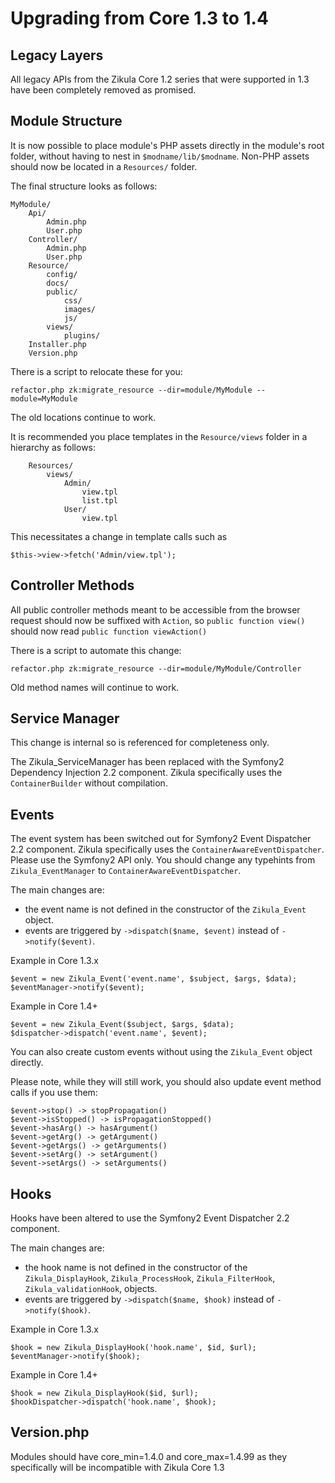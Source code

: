 Upgrading from Core 1.3 to 1.4
==============================

Legacy Layers
-------------

All legacy APIs from the Zikula Core 1.2 series that were supported in 1.3 have
been completely removed as promised.


Module Structure
----------------

It is now possible to place module's PHP assets directly in the module's
root folder, without having to nest in `$modname/lib/$modname`.
Non-PHP assets should now be located in a `Resources/` folder.

The final structure looks as follows:

    MyModule/
        Api/
            Admin.php
            User.php
        Controller/
            Admin.php
            User.php
        Resource/
            config/
            docs/
            public/
                css/
                images/
                js/
            views/
                plugins/
        Installer.php
        Version.php

There is a script to relocate these for you:

    refactor.php zk:migrate_resource --dir=module/MyModule --module=MyModule

The old locations continue to work.

It is recommended you place templates in the `Resource/views` folder in a hierarchy
as follows:

        Resources/
            views/
                Admin/
                    view.tpl
                    list.tpl
                User/
                    view.tpl

This necessitates a change in template calls such as

    $this->view->fetch('Admin/view.tpl');


Controller Methods
------------------

All public controller methods meant to be accessible from the browser request should now be
suffixed with `Action`, so `public function view()` should now read `public function viewAction()`

There is a script to automate this change:

    refactor.php zk:migrate_resource --dir=module/MyModule/Controller

Old method names will continue to work.


Service Manager
---------------

This change is internal so is referenced for completeness only.

The Zikula_ServiceManager has been replaced with the Symfony2 Dependency Injection 2.2 component.
Zikula specifically uses the `ContainerBuilder` without compilation.


Events
------

The event system has been switched out for Symfony2 Event Dispatcher 2.2 component.
Zikula specifically uses the `ContainerAwareEventDispatcher`. Please use the Symfony2 API
only. You should change any typehints from `Zikula_EventManager` to `ContainerAwareEventDispatcher`.

The main changes are:

  - the event name is not defined in the constructor of the `Zikula_Event` object.
  - events are triggered by `->dispatch($name, $event)` instead of `->notify($event)`.

Example in Core 1.3.x

    $event = new Zikula_Event('event.name', $subject, $args, $data);
    $eventManager->notify($event);

Example in Core 1.4+

    $event = new Zikula_Event($subject, $args, $data);
    $dispatcher->dispatch('event.name', $event);

You can also create custom events without using the `Zikula_Event` object directly.

Please note, while they will still work, you should also update event method calls if
you use them:

    $event->stop() -> stopPropagation()
    $event->isStopped() -> isPropagationStopped()
    $event->hasArg() -> hasArgument()
    $event->getArg() -> getArgument()
    $event->getArgs() -> getArguments()
    $event->setArg() -> setArgument()
    $event->setArgs() -> setArguments()

Hooks
-----

Hooks have been altered to use the Symfony2 Event Dispatcher 2.2 component.

The main changes are:

  - the hook name is not defined in the constructor of the `Zikula_DisplayHook`,
    `Zikula_ProcessHook`, `Zikula_FilterHook`, `Zikula_validationHook`, objects.
  - events are triggered by `->dispatch($name, $hook)` instead of `->notify($hook)`.

Example in Core 1.3.x

    $hook = new Zikula_DisplayHook('hook.name', $id, $url);
    $eventManager->notify($hook);

Example in Core 1.4+

    $hook = new Zikula_DisplayHook($id, $url);
    $hookDispatcher->dispatch('hook.name', $hook);


Version.php
-----------

Modules should have core_min=1.4.0 and core_max=1.4.99 as they specifically will be incompatible
with Zikula Core 1.3